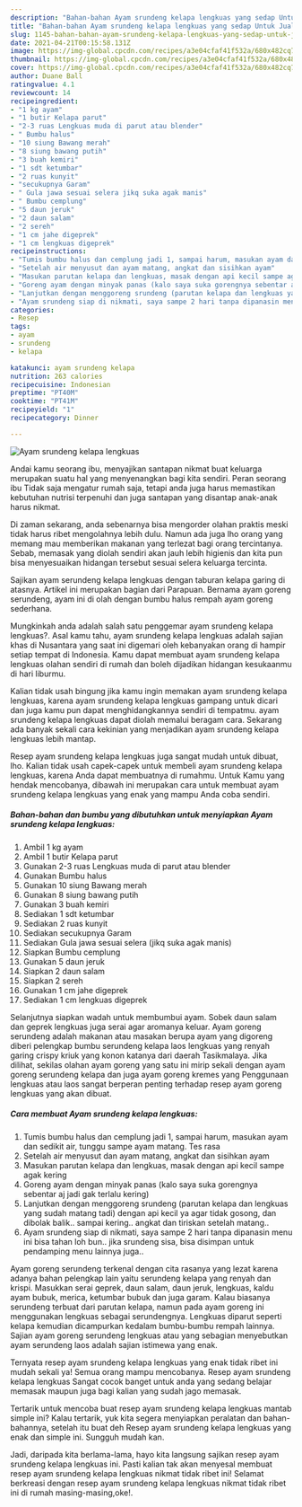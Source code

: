 ```yaml
---
description: "Bahan-bahan Ayam srundeng kelapa lengkuas yang sedap Untuk Jualan"
title: "Bahan-bahan Ayam srundeng kelapa lengkuas yang sedap Untuk Jualan"
slug: 1145-bahan-bahan-ayam-srundeng-kelapa-lengkuas-yang-sedap-untuk-jualan
date: 2021-04-21T00:15:58.131Z
image: https://img-global.cpcdn.com/recipes/a3e04cfaf41f532a/680x482cq70/ayam-srundeng-kelapa-lengkuas-foto-resep-utama.jpg
thumbnail: https://img-global.cpcdn.com/recipes/a3e04cfaf41f532a/680x482cq70/ayam-srundeng-kelapa-lengkuas-foto-resep-utama.jpg
cover: https://img-global.cpcdn.com/recipes/a3e04cfaf41f532a/680x482cq70/ayam-srundeng-kelapa-lengkuas-foto-resep-utama.jpg
author: Duane Ball
ratingvalue: 4.1
reviewcount: 14
recipeingredient:
- "1 kg ayam"
- "1 butir Kelapa parut"
- "2-3 ruas Lengkuas muda di parut atau blender"
- " Bumbu halus"
- "10 siung Bawang merah"
- "8 siung bawang putih"
- "3 buah kemiri"
- "1 sdt ketumbar"
- "2 ruas kunyit"
- "secukupnya Garam"
- " Gula jawa sesuai selera jikq suka agak manis"
- " Bumbu cemplung"
- "5 daun jeruk"
- "2 daun salam"
- "2 sereh"
- "1 cm jahe digeprek"
- "1 cm lengkuas digeprek"
recipeinstructions:
- "Tumis bumbu halus dan cemplung jadi 1, sampai harum, masukan ayam dan sedikit air, tunggu sampe ayam matang. Tes rasa"
- "Setelah air menyusut dan ayam matang, angkat dan sisihkan ayam"
- "Masukan parutan kelapa dan lengkuas, masak dengan api kecil sampe agak kering"
- "Goreng ayam dengan minyak panas (kalo saya suka gorengnya sebentar aj jadi gak terlalu kering)"
- "Lanjutkan dengan menggoreng srundeng (parutan kelapa dan lengkuas yang sudah matang tadi) dengan api kecil ya agar tidak gosong, dan dibolak balik.. sampai kering.. angkat dan tiriskan setelah matang.."
- "Ayam srundeng siap di nikmati, saya sampe 2 hari tanpa dipanasin menu ini bisa tahan loh bun.. jika srundeng sisa, bisa disimpan untuk pendamping menu lainnya juga.."
categories:
- Resep
tags:
- ayam
- srundeng
- kelapa

katakunci: ayam srundeng kelapa 
nutrition: 263 calories
recipecuisine: Indonesian
preptime: "PT40M"
cooktime: "PT41M"
recipeyield: "1"
recipecategory: Dinner

---
```



![Ayam srundeng kelapa lengkuas](https://img-global.cpcdn.com/recipes/a3e04cfaf41f532a/680x482cq70/ayam-srundeng-kelapa-lengkuas-foto-resep-utama.jpg)

Andai kamu seorang ibu, menyajikan santapan nikmat buat keluarga merupakan suatu hal yang menyenangkan bagi kita sendiri. Peran seorang ibu Tidak saja mengatur rumah saja, tetapi anda juga harus memastikan kebutuhan nutrisi terpenuhi dan juga santapan yang disantap anak-anak harus nikmat.

Di zaman  sekarang, anda sebenarnya bisa mengorder olahan praktis meski tidak harus ribet mengolahnya lebih dulu. Namun ada juga lho orang yang memang mau memberikan makanan yang terlezat bagi orang tercintanya. Sebab, memasak yang diolah sendiri akan jauh lebih higienis dan kita pun bisa menyesuaikan hidangan tersebut sesuai selera keluarga tercinta. 

Sajikan ayam serundeng kelapa lengkuas dengan taburan kelapa garing di atasnya. Artikel ini merupakan bagian dari Parapuan. Bernama ayam goreng serundeng, ayam ini di olah dengan bumbu halus rempah ayam goreng sederhana.

Mungkinkah anda adalah salah satu penggemar ayam srundeng kelapa lengkuas?. Asal kamu tahu, ayam srundeng kelapa lengkuas adalah sajian khas di Nusantara yang saat ini digemari oleh kebanyakan orang di hampir setiap tempat di Indonesia. Kamu dapat membuat ayam srundeng kelapa lengkuas olahan sendiri di rumah dan boleh dijadikan hidangan kesukaanmu di hari liburmu.

Kalian tidak usah bingung jika kamu ingin memakan ayam srundeng kelapa lengkuas, karena ayam srundeng kelapa lengkuas gampang untuk dicari dan juga kamu pun dapat menghidangkannya sendiri di tempatmu. ayam srundeng kelapa lengkuas dapat diolah memalui beragam cara. Sekarang ada banyak sekali cara kekinian yang menjadikan ayam srundeng kelapa lengkuas lebih mantap.

Resep ayam srundeng kelapa lengkuas juga sangat mudah untuk dibuat, lho. Kalian tidak usah capek-capek untuk membeli ayam srundeng kelapa lengkuas, karena Anda dapat membuatnya di rumahmu. Untuk Kamu yang hendak mencobanya, dibawah ini merupakan cara untuk membuat ayam srundeng kelapa lengkuas yang enak yang mampu Anda coba sendiri.

<!--inarticleads1-->

##### Bahan-bahan dan bumbu yang dibutuhkan untuk menyiapkan Ayam srundeng kelapa lengkuas:

1. Ambil 1 kg ayam
1. Ambil 1 butir Kelapa parut
1. Gunakan 2-3 ruas Lengkuas muda di parut atau blender
1. Gunakan  Bumbu halus
1. Gunakan 10 siung Bawang merah
1. Gunakan 8 siung bawang putih
1. Gunakan 3 buah kemiri
1. Sediakan 1 sdt ketumbar
1. Sediakan 2 ruas kunyit
1. Sediakan secukupnya Garam
1. Sediakan  Gula jawa sesuai selera (jikq suka agak manis)
1. Siapkan  Bumbu cemplung
1. Gunakan 5 daun jeruk
1. Siapkan 2 daun salam
1. Siapkan 2 sereh
1. Gunakan 1 cm jahe digeprek
1. Sediakan 1 cm lengkuas digeprek


Selanjutnya siapkan wadah untuk membumbui ayam. Sobek daun salam dan geprek lengkuas juga serai agar aromanya keluar. Ayam goreng serundeng adalah makanan atau masakan berupa ayam yang digoreng diberi pelengkap bumbu serundeng kelapa laos lengkuas yang renyah garing crispy kriuk yang konon katanya dari daerah Tasikmalaya. Jika dilihat, sekilas olahan ayam goreng yang satu ini mirip sekali dengan ayam goreng serundeng kelapa dan juga ayam goreng kremes yang Penggunaan lengkuas atau laos sangat berperan penting terhadap resep ayam goreng lengkuas yang akan dibuat. 

<!--inarticleads2-->

##### Cara membuat Ayam srundeng kelapa lengkuas:

1. Tumis bumbu halus dan cemplung jadi 1, sampai harum, masukan ayam dan sedikit air, tunggu sampe ayam matang. Tes rasa
1. Setelah air menyusut dan ayam matang, angkat dan sisihkan ayam
1. Masukan parutan kelapa dan lengkuas, masak dengan api kecil sampe agak kering
1. Goreng ayam dengan minyak panas (kalo saya suka gorengnya sebentar aj jadi gak terlalu kering)
1. Lanjutkan dengan menggoreng srundeng (parutan kelapa dan lengkuas yang sudah matang tadi) dengan api kecil ya agar tidak gosong, dan dibolak balik.. sampai kering.. angkat dan tiriskan setelah matang..
1. Ayam srundeng siap di nikmati, saya sampe 2 hari tanpa dipanasin menu ini bisa tahan loh bun.. jika srundeng sisa, bisa disimpan untuk pendamping menu lainnya juga..


Ayam goreng serundeng terkenal dengan cita rasanya yang lezat karena adanya bahan pelengkap lain yaitu serundeng kelapa yang renyah dan krispi. Masukkan serai geprek, daun salam, daun jeruk, lengkuas, kaldu ayam bubuk, merica, ketumbar bubuk dan juga garam. Kalau biasanya serundeng terbuat dari parutan kelapa, namun pada ayam goreng ini menggunakan lengkuas sebagai serundengnya. Lengkuas diparut seperti kelapa kemudian dicampurkan kedalam bumbu-bumbu rempah lainnya. Sajian ayam goreng serundeng lengkuas atau yang sebagian menyebutkan ayam serundeng laos adalah sajian istimewa yang enak. 

Ternyata resep ayam srundeng kelapa lengkuas yang enak tidak ribet ini mudah sekali ya! Semua orang mampu mencobanya. Resep ayam srundeng kelapa lengkuas Sangat cocok banget untuk anda yang sedang belajar memasak maupun juga bagi kalian yang sudah jago memasak.

Tertarik untuk mencoba buat resep ayam srundeng kelapa lengkuas mantab simple ini? Kalau tertarik, yuk kita segera menyiapkan peralatan dan bahan-bahannya, setelah itu buat deh Resep ayam srundeng kelapa lengkuas yang enak dan simple ini. Sungguh mudah kan. 

Jadi, daripada kita berlama-lama, hayo kita langsung sajikan resep ayam srundeng kelapa lengkuas ini. Pasti kalian tak akan menyesal membuat resep ayam srundeng kelapa lengkuas nikmat tidak ribet ini! Selamat berkreasi dengan resep ayam srundeng kelapa lengkuas nikmat tidak ribet ini di rumah masing-masing,oke!.

